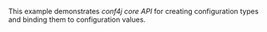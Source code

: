 This example demonstrates _conf4j core API_ for creating configuration types and binding them to configuration values.